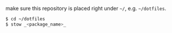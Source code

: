 make sure this repository is placed right under `~/`, e.g. `~/dotfiles`.

``` bash
$ cd ~/dotfiles
$ stow _<package_name>_
```
